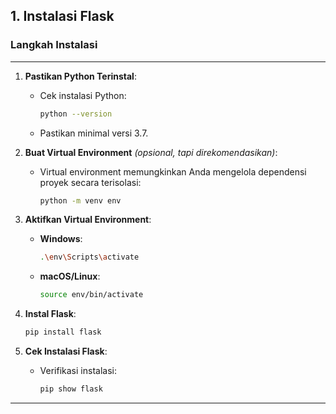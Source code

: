 ## 1. Instalasi Flask
### Langkah Instalasi
---

1. **Pastikan Python Terinstal**:
   - Cek instalasi Python:
     ```bash
     python --version
     ```
   - Pastikan minimal versi 3.7.

2. **Buat Virtual Environment** *(opsional, tapi direkomendasikan)*:
   - Virtual environment memungkinkan Anda mengelola dependensi proyek secara terisolasi:
     ```bash
     python -m venv env
     ```

3. **Aktifkan Virtual Environment**:
   - **Windows**:
     ```bash
     .\env\Scripts\activate
     ```
   - **macOS/Linux**:
     ```bash
     source env/bin/activate
     ```

4. **Instal Flask**:
   ```bash
   pip install flask
   ```

5. **Cek Instalasi Flask**:
   - Verifikasi instalasi:
     ```bash
     pip show flask
     ```
---